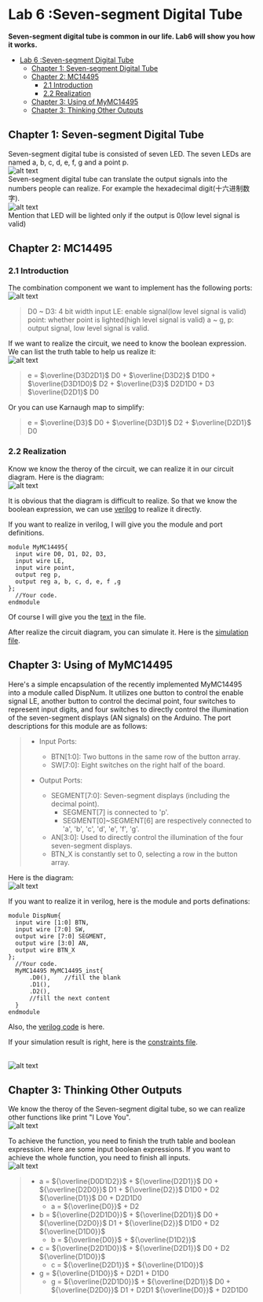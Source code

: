 # Lab 6 :Seven-segment Digital Tube
**Seven-segment digital tube is common in our life. Lab6 will show you how it works.**

- [Lab 6 :Seven-segment Digital Tube](#lab-6-seven-segment-digital-tube)
  - [Chapter 1: Seven-segment Digital Tube](#chapter-1-seven-segment-digital-tube)
  - [Chapter 2: MC14495](#chapter-2-mc14495)
    - [2.1 Introduction](#21-introduction)
    - [2.2 Realization](#22-realization)
  - [Chapter 3: Using of MyMC14495](#chapter-3-using-of-mymc14495)
  - [Chapter 3: Thinking Other Outputs](#chapter-3-thinking-other-outputs)


## Chapter 1: Seven-segment Digital Tube

  Seven-segment digital tube is consisted of seven LED. The seven LEDs are named a, b, c, d, e, f, g and a point p.
  <br />![alt text](image/one_display.png)<br />
  Seven-segment digital tube can translate the output signals into the numbers people can realize. For example the hexadecimal digit(十六进制数字).
  <br />![alt text](image/opt_segment.jpg)<br />
  Mention that LED will be lighted only if the output is 0(low level signal is valid)

## Chapter 2: MC14495
### 2.1 Introduction
  The combination component we want to implement has the following ports:
  <br />![alt text](image/my_mc14495.png)<br />
  > D0 ~ D3: 4 bit width input
  > LE: enable signal(low level signal is valid)
  > point: whether point is lighted(high level signal is valid)
  > a ~ g, p: output signal, low level signal is valid.

  If we want to realize the circuit, we need to know the boolean expression. We can list the truth table to help us realize it:
  <br />![alt text](image/truth_table.png)<br />

  > e = $\overline{D3D2D1}$ D0 + $\overline{D3D2}$ D1D0 + $\overline{D3D1D0}$ D2 + $\overline{D3}$ D2D1D0 + D3 $\overline{D2D1}$ D0

  Or you can use Karnaugh map to simplify:
  > e = $\overline{D3}$ D0 + $\overline{D3D1}$ D2 + $\overline{D2D1}$ D0

### 2.2 Realization
  Know we know the theroy of the circuit, we can realize it in our circuit diagram. Here is the diagram:
  <br />![alt text](image/circuit_mc14495.png)<br />

  It is obvious that the diagram is difficult to realize. So that we know the boolean expression, we can use <a href="https://en.wikipedia.org/wiki/Verilog#:~:text=Verilog%2C%20standardized%20as%20IEEE%201364,register%2Dtransfer%20level%20of%20abstraction.">verilog</a> to realize it directly.

  If you want to realize in verilog, I will give you the module and port definitions.
  ```
  module MyMC14495{
    input wire D0, D1, D2, D3,
    input wire LE,
    input wire point,
    output reg p,
    output reg a, b, c, d, e, f ,g
  };
    //Your code.
  endmodule
  ```
  Of course I will give you the [text](MyMC14495.v) in the file.

  After realize the circuit diagram, you can simulate it. Here is the [simulation file](MyMC14495_tb.v).

## Chapter 3: Using of MyMC14495
  Here's a simple encapsulation of the recently implemented MyMC14495 into a module called DispNum. It utilizes one button to control the enable signal LE, another button to control the decimal point, four switches to represent input digits, and four switches to directly control the illumination of the seven-segment displays (AN signals) on the Arduino. The port descriptions for this module are as follows:

  > + Input Ports:
>   
>   + BTN[1:0]: Two buttons in the same row of the button array.
>   + SW[7:0]: Eight switches on the right half of the board.
> 
  > + Output Ports:
> 
>   + SEGMENT[7:0]: Seven-segment displays (including the decimal point).
>     + SEGMENT[7] is connected to 'p'.
>     + SEGMENT[0]~SEGMENT[6] are respectively connected to 'a', 'b', 'c', 'd', 'e', 'f', 'g'.
>   + AN[3:0]: Used to directly control the illumination of the four seven-segment displays.
>   + BTN_X is constantly set to 0, selecting a row in the button array.
  
  Here is the diagram:
  <br />![alt text](image/updated_disp_num.png)<br />

  If you want to realize it in verilog, here is the module and ports definations:
  ```
  module DispNum{
    input wire [1:0] BTN,
    input wire [7:0] SW,
    output wire [7:0] SEGMENT,
    output wire [3:0] AN,
    output wire BTN_X
  };
    //Your code.
    MyMC14495 MyMC14495_inst{
        .D0(),    //fill the blank
        .D1(),
        .D2(),
        //fill the next content
    }
  endmodule
  ```

  Also, the [verilog code](DispNum.v) is here.

  If your simulation result is right, here is the [constraints file](constraints_lab6.xdc).

  <br />![alt text](image/result.jpg)<br />

## Chapter 3: Thinking Other Outputs
  
  We know the theroy of the Seven-segment digital tube, so we can realize other functions like print "I Love You".
  <br />![alt text](image/iloveu_decoder.jpg)<br />

  To achieve the function, you need to finish the truth table and boolean expression. Here are some input boolean expressions. If you want to achieve the whole function, you need to finish all inputs.
  <br />![alt text](image/image.png)<br />

  > + a = ${\overline{D0D1D2}}$ + ${\overline{D2D1}}$ D0 + ${\overline{D2D0}}$ D1 + ${\overline{D2}}$ D1D0 + D2 ${\overline{D1}}$ D0 + D2D1D0
  >   +   a = ${\overline{D0}}$ + D2
  > + b = ${\overline{D2D1D0}}$ + ${\overline{D2D1}}$ D0 + ${\overline{D2D0}}$ D1 + ${\overline{D2}}$ D1D0 + D2 ${\overline{D1D0}}$
  >   +   b = ${\overline{D0}}$ + ${\overline{D1D2}}$
  > + c = ${\overline{D2D1D0}}$ + ${\overline{D2D1}}$ D0 + D2 ${\overline{D1D0}}$
  >   +   c = ${\overline{D2D1}}$ + ${\overline{D1D0}}$
  > + g = ${\overline{D1D0}}$ + D2D1 + D1D0
  >   +   g = ${\overline{D2D1D0}}$ + ${\overline{D2D1}}$ D0 + ${\overline{D2D0}}$ D1 + D2D1 ${\overline{D0}}$ + D2D1D0